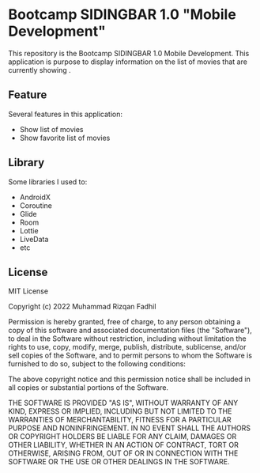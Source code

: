 # Bootcamp SIDINGBAR 1.0 "Mobile Development"

This repository is the Bootcamp SIDINGBAR 1.0 Mobile Development. This application is purpose to display information on the list of movies that are currently showing .<br>
 
 ## Feature
Several features in this application:
- Show list of movies
- Show favorite list of movies 

## Library
Some libraries I used to:
- AndroidX
- Coroutine
- Glide
- Room
- Lottie
- LiveData
- etc

## License 
MIT License

Copyright (c) 2022 Muhammad Rizqan Fadhil

Permission is hereby granted, free of charge, to any person obtaining a copy
of this software and associated documentation files (the "Software"), to deal
in the Software without restriction, including without limitation the rights
to use, copy, modify, merge, publish, distribute, sublicense, and/or sell
copies of the Software, and to permit persons to whom the Software is
furnished to do so, subject to the following conditions:

The above copyright notice and this permission notice shall be included in all
copies or substantial portions of the Software.

THE SOFTWARE IS PROVIDED "AS IS", WITHOUT WARRANTY OF ANY KIND, EXPRESS OR
IMPLIED, INCLUDING BUT NOT LIMITED TO THE WARRANTIES OF MERCHANTABILITY,
FITNESS FOR A PARTICULAR PURPOSE AND NONINFRINGEMENT. IN NO EVENT SHALL THE
AUTHORS OR COPYRIGHT HOLDERS BE LIABLE FOR ANY CLAIM, DAMAGES OR OTHER
LIABILITY, WHETHER IN AN ACTION OF CONTRACT, TORT OR OTHERWISE, ARISING FROM,
OUT OF OR IN CONNECTION WITH THE SOFTWARE OR THE USE OR OTHER DEALINGS IN THE
SOFTWARE.

